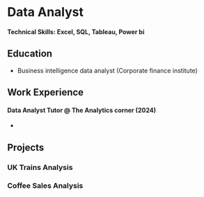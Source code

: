 # Data Analyst

#### Technical Skills: Excel, SQL, Tableau, Power bi

## Education
- Business intelligence data analyst (Corporate finance institute)

## Work Experience
#### Data Analyst Tutor @ The Analytics corner (2024)
- 
## Projects
### UK Trains Analysis 

### Coffee Sales Analysis





